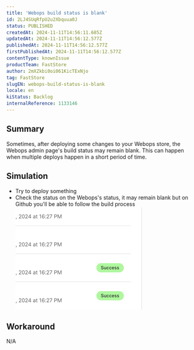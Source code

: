 ```yaml
---
title: 'Webops build status is blank'
id: 2LJ4SUqRfpU2u2Xbquua0J
status: PUBLISHED
createdAt: 2024-11-11T14:56:11.685Z
updatedAt: 2024-11-11T14:56:12.577Z
publishedAt: 2024-11-11T14:56:12.577Z
firstPublishedAt: 2024-11-11T14:56:12.577Z
contentType: knownIssue
productTeam: FastStore
author: 2mXZkbi0oi061KicTExNjo
tag: FastStore
slugEN: webops-build-status-is-blank
locale: en
kiStatus: Backlog
internalReference: 1133146
---
```


## Summary


Sometimes, after deploying some changes to your Webops store, the Webops admin page's build status may remain blank. This can happen when multiple deploys happen in a short period of time.


##

## Simulation



- Try to deploy something
- Check the status on the Webops's status, it may remain blank but on Github you'll be able to follow the build process
 ![](https://raw.githubusercontent.com/vtexdocs/known-issues/refs/heads/main/docs/en/known-issues/FastStore/webops-build-status-is-blank_1.png)


##

## Workaround


N/A





